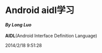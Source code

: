 
# Android aidl学习

#### ***By Long Luo***


**AIDL**(Android Interface Definition Language) 




















2014/2/18 9:51:28 










